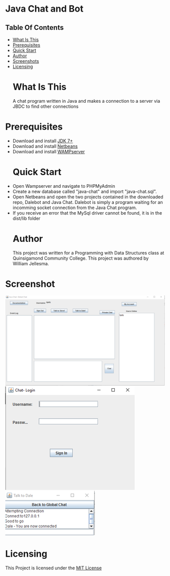 # Java Chat and Bot
## Table Of Contents
* [What Is This](#What-is-this "What is this")
* [Prerequisites](#Prerequisites "Prerequisites")
* [Quick Start](#Quick-Start "Quick Start")
* [Author](#Author "Author")
* [Screenshots](#Screenshot "Screenshots")
* [Licensing](#Licensing "Licensing")
<a name="What-is-this"><h1>What Is This</h1></a>
  <p>A chat program written in Java and makes a connection to a server via JBDC to find other connections</p>
<a name="Prerequisites"><h1>Prerequisites</h1></a>
* Download and install [JDK 7+](http://www.oracle.com/technetwork/java/javase/downloads/index.html)
* Download and install [Netbeans](https://netbeans.org/downloads/)
* Download and install [WAMPserver](http://www.wampserver.com/en/)
<a name="Quick-Start"><h1>Quick Start</h1></a>
* Open Wampserver and navigate to PHPMyAdmin
* Create a new database called "java-chat" and import "java-chat.sql".
* Open Netbeans and open the two projects contained in the downloaded repo, Dalebot and Java Chat. Dalebot is simply a program waiting for an incomming socket connection from the Java Chat program.
* If you receive an error that the MySql driver cannot be found, it is in the dist/lib folder
<a name="Author"><h1>Author</h1></a>
  <p>This project was written for a Programming with Data Structures class at Quinsigamond Community College.
  This project was authored by William Jellesma. </p>
<a name="Screenshot"><h1>Screenshot</h1></a>
![Screenshot Main](sample-main.PNG)
![Screenshot Login](sample-login.PNG)
![Screenshot Dalebot](sample-dale.PNG)
<a name="Licensing"><h1>Licensing</h1></a>
<p>This Project is licensed under the <a href="http://choosealicense.com/licenses/mit/">MIT License</a></p>
